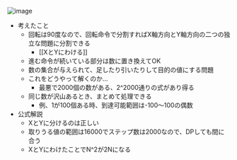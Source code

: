
![image](https://gyazo.com/5a94da0c2e1a0f43970c6ca3b1c71e40/thumb/1000)
- 考えたこと
    - 回転は90度なので、回転命令で分割すればX軸方向とY軸方向の二つの独立な問題に分割できる
        - [[XとYにわける]]
    - 進む命令が続いている部分は数に置き換えてOK
    - 数の集合が与えられて、足したり引いたりして目的の値にする問題
    - これをどうやって解くのか…
        - 最悪で2000個の数がある、2^2000通りの式があり得る
    - 同じ数が沢山あるとき、まとめて処理できる
        - 例、1が100個ある時、到達可能範囲は-100〜100の偶数
- 公式解説
    - XとYに分けるのは正しい
    - 取りうる値の範囲は16000でステップ数は2000なので、DPしても間に合う
    - XとYにわけたことでN^2が2Nになる
